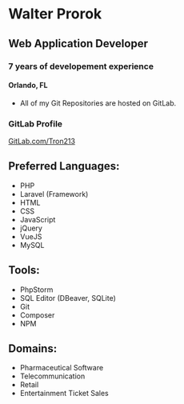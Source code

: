 # Walter Prorok
## Web Application Developer
### 7 years of developement experience
#### Orlando, FL

* All of my Git Repositories are hosted on GitLab.

### GitLab Profile
[GitLab.com/Tron213](https://gitlab.com/Tron213)

## Preferred Languages:
* PHP
* Laravel (Framework)
* HTML
* CSS
* JavaScript
* jQuery
* VueJS
* MySQL

## Tools:
* PhpStorm
* SQL Editor (DBeaver, SQLite)
* Git
* Composer
* NPM

## Domains:
* Pharmaceutical Software
* Telecommunication
* Retail
* Entertainment Ticket Sales


